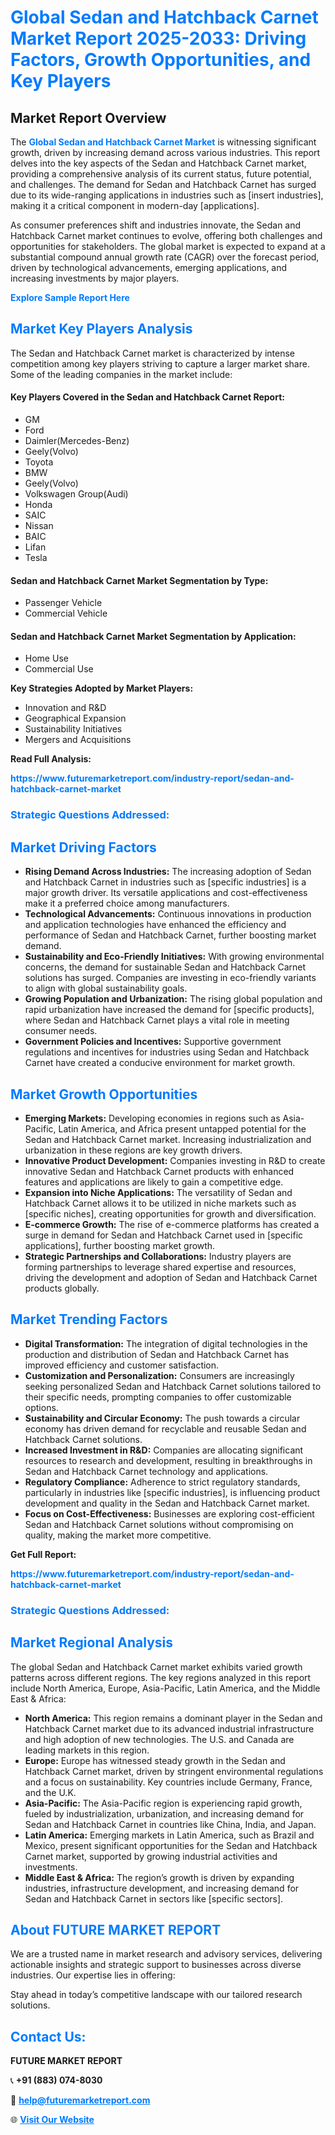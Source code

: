 <h1 style="color: #007BFF;">Global Sedan and Hatchback Carnet Market Report 2025-2033: Driving Factors, Growth Opportunities, and Key Players</h1>

<section id="overview">
<h2>Market Report Overview</h2>
<p>The <a href="https://www.futuremarketreport.com/industry-report/sedan-and-hatchback-carnet-market" style="color: #007BFF; text-decoration: none;"><strong>Global Sedan and Hatchback Carnet Market</strong></a> is witnessing significant growth, driven by increasing demand across various industries. This report delves into the key aspects of the Sedan and Hatchback Carnet market, providing a comprehensive analysis of its current status, future potential, and challenges. The demand for Sedan and Hatchback Carnet has surged due to its wide-ranging applications in industries such as [insert industries], making it a critical component in modern-day [applications].</p>
<p>As consumer preferences shift and industries innovate, the Sedan and Hatchback Carnet market continues to evolve, offering both challenges and opportunities for stakeholders. The global market is expected to expand at a substantial compound annual growth rate (CAGR) over the forecast period, driven by technological advancements, emerging applications, and increasing investments by major players.</p>
</section>

<section id="overview">
<p><a href="https://www.futuremarketreport.com/request-sample/reportId=36335" style="color: #007BFF; text-decoration: none;"><strong>Explore Sample Report Here</strong></a></p>
</section>

<section id="key-players">
<h2 style="color: #007BFF;">Market Key Players Analysis</h2>
<p>The Sedan and Hatchback Carnet market is characterized by intense competition among key players striving to capture a larger market share. Some of the leading companies in the market include:</p>
<h4>Key Players Covered in the Sedan and Hatchback Carnet Report:</h4>
<ul><li>GM</li><li>Ford</li><li>Daimler(Mercedes-Benz)</li><li>Geely(Volvo)</li><li>Toyota</li><li>BMW</li><li>Geely(Volvo)</li><li>Volkswagen Group(Audi)</li><li>Honda</li><li>SAIC</li><li>Nissan</li><li>BAIC</li><li>Lifan</li><li>Tesla</li></ul>
<h4>Sedan and Hatchback Carnet Market Segmentation by Type:</h4>
<ul><li>Passenger Vehicle</li><li>Commercial Vehicle</li></ul>

<h4>Sedan and Hatchback Carnet Market Segmentation by Application:</h4>
<ul><li>Home Use</li><li>Commercial Use</li></ul>
<p><strong>Key Strategies Adopted by Market Players:</strong></p>
<ul>
<li>Innovation and R&D</li>
<li>Geographical Expansion</li>
<li>Sustainability Initiatives</li>
<li>Mergers and Acquisitions</li>
</ul>
</section>

<section>
<p><strong>Read Full Analysis: </strong></p><a href="https://www.futuremarketreport.com/industry-report/sedan-and-hatchback-carnet-market" style="color: #007BFF; text-decoration: none;"><strong>https://www.futuremarketreport.com/industry-report/sedan-and-hatchback-carnet-market</strong></a>
<h3 style="color: #007BFF;">Strategic Questions Addressed:</h3>
</section>

<section id="driving-factors">
<h2 style="color: #007BFF;">Market Driving Factors</h2>
<ul>
<li><strong>Rising Demand Across Industries:</strong> The increasing adoption of Sedan and Hatchback Carnet in industries such as [specific industries] is a major growth driver. Its versatile applications and cost-effectiveness make it a preferred choice among manufacturers.</li>
<li><strong>Technological Advancements:</strong> Continuous innovations in production and application technologies have enhanced the efficiency and performance of Sedan and Hatchback Carnet, further boosting market demand.</li>
<li><strong>Sustainability and Eco-Friendly Initiatives:</strong> With growing environmental concerns, the demand for sustainable Sedan and Hatchback Carnet solutions has surged. Companies are investing in eco-friendly variants to align with global sustainability goals.</li>
<li><strong>Growing Population and Urbanization:</strong> The rising global population and rapid urbanization have increased the demand for [specific products], where Sedan and Hatchback Carnet plays a vital role in meeting consumer needs.</li>
<li><strong>Government Policies and Incentives:</strong> Supportive government regulations and incentives for industries using Sedan and Hatchback Carnet have created a conducive environment for market growth.</li>
</ul>
</section>

<section id="growth-opportunities">
<h2 style="color: #007BFF;">Market Growth Opportunities</h2>
<ul>
<li><strong>Emerging Markets:</strong> Developing economies in regions such as Asia-Pacific, Latin America, and Africa present untapped potential for the Sedan and Hatchback Carnet market. Increasing industrialization and urbanization in these regions are key growth drivers.</li>
<li><strong>Innovative Product Development:</strong> Companies investing in R&D to create innovative Sedan and Hatchback Carnet products with enhanced features and applications are likely to gain a competitive edge.</li>
<li><strong>Expansion into Niche Applications:</strong> The versatility of Sedan and Hatchback Carnet allows it to be utilized in niche markets such as [specific niches], creating opportunities for growth and diversification.</li>
<li><strong>E-commerce Growth:</strong> The rise of e-commerce platforms has created a surge in demand for Sedan and Hatchback Carnet used in [specific applications], further boosting market growth.</li>
<li><strong>Strategic Partnerships and Collaborations:</strong> Industry players are forming partnerships to leverage shared expertise and resources, driving the development and adoption of Sedan and Hatchback Carnet products globally.</li>
</ul>
</section>

<section id="trending-factors">
<h2 style="color: #007BFF;">Market Trending Factors</h2>
<ul>
<li><strong>Digital Transformation:</strong> The integration of digital technologies in the production and distribution of Sedan and Hatchback Carnet has improved efficiency and customer satisfaction.</li>
<li><strong>Customization and Personalization:</strong> Consumers are increasingly seeking personalized Sedan and Hatchback Carnet solutions tailored to their specific needs, prompting companies to offer customizable options.</li>
<li><strong>Sustainability and Circular Economy:</strong> The push towards a circular economy has driven demand for recyclable and reusable Sedan and Hatchback Carnet solutions.</li>
<li><strong>Increased Investment in R&D:</strong> Companies are allocating significant resources to research and development, resulting in breakthroughs in Sedan and Hatchback Carnet technology and applications.</li>
<li><strong>Regulatory Compliance:</strong> Adherence to strict regulatory standards, particularly in industries like [specific industries], is influencing product development and quality in the Sedan and Hatchback Carnet market.</li>
<li><strong>Focus on Cost-Effectiveness:</strong> Businesses are exploring cost-efficient Sedan and Hatchback Carnet solutions without compromising on quality, making the market more competitive.</li>
</ul>
</section>

<section>
<p><strong>Get Full Report: </strong></p><a href="https://www.futuremarketreport.com/industry-report/sedan-and-hatchback-carnet-market" style="color: #007BFF; text-decoration: none;"><strong>https://www.futuremarketreport.com/industry-report/sedan-and-hatchback-carnet-market</strong></a>
<h3 style="color: #007BFF;">Strategic Questions Addressed:</h3>
</section>


<section id="regional-analysis">
<h2 style="color: #007BFF;">Market Regional Analysis</h2>
<p>The global Sedan and Hatchback Carnet market exhibits varied growth patterns across different regions. The key regions analyzed in this report include North America, Europe, Asia-Pacific, Latin America, and the Middle East & Africa:</p>
<ul>
<li><strong>North America:</strong> This region remains a dominant player in the Sedan and Hatchback Carnet market due to its advanced industrial infrastructure and high adoption of new technologies. The U.S. and Canada are leading markets in this region.</li>
<li><strong>Europe:</strong> Europe has witnessed steady growth in the Sedan and Hatchback Carnet market, driven by stringent environmental regulations and a focus on sustainability. Key countries include Germany, France, and the U.K.</li>
<li><strong>Asia-Pacific:</strong> The Asia-Pacific region is experiencing rapid growth, fueled by industrialization, urbanization, and increasing demand for Sedan and Hatchback Carnet in countries like China, India, and Japan.</li>
<li><strong>Latin America:</strong> Emerging markets in Latin America, such as Brazil and Mexico, present significant opportunities for the Sedan and Hatchback Carnet market, supported by growing industrial activities and investments.</li>
<li><strong>Middle East & Africa:</strong> The region’s growth is driven by expanding industries, infrastructure development, and increasing demand for Sedan and Hatchback Carnet in sectors like [specific sectors].</li>
</ul>
</section>

<footer>
<h2 style="color: #007BFF;">About FUTURE MARKET REPORT</h2>
<p>We are a trusted name in market research and advisory services, delivering actionable insights and strategic support to businesses across diverse industries. Our expertise lies in offering:</p>

<p>Stay ahead in today’s competitive landscape with our tailored research solutions.</p>

<h2 style="color: #007BFF;">Contact Us:</h2>
<p><strong>FUTURE MARKET REPORT</strong></p>
<p>📞 <strong>+91 (883) 074-8030</strong></p>
<p>📧 <strong><a href="mailto:help@futuremarketreport.com" style="color: #007BFF;">help@futuremarketreport.com</a></strong></p>
<p>🌐 <strong><a href="https://www.futuremarketreport.com/" style="color: #007BFF;">Visit Our Website</a></strong></p>
</footer>